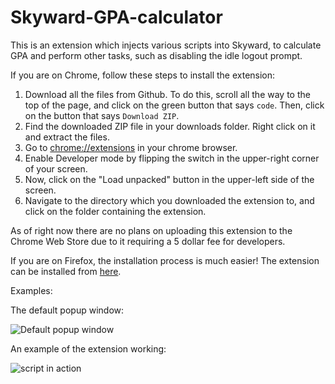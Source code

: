 # Skyward-GPA-calculator
This is an extension which injects various scripts into Skyward, to calculate GPA and perform other tasks, such as disabling the idle logout prompt.


If you are on Chrome, follow these steps to install the extension:

1. Download all the files from Github. To do this, scroll all the way to the top of the page, and click on the green button that says `code`. Then, click on the button that says `Download ZIP`.
2. Find the downloaded ZIP file in your downloads folder. Right click on it and extract the files. 
3. Go to [chrome://extensions](chrome://extensions) in your chrome browser.
4. Enable Developer mode by flipping the switch in the upper-right corner of your screen.
5. Now, click on the "Load unpacked" button in the upper-left side of the screen.
6. Navigate to the directory which you downloaded the extension to, and click on the folder containing the extension.


As of right now there are no plans on uploading this extension to the Chrome Web Store due to it requiring a 5 dollar fee for developers.


If you are on Firefox, the installation process is much easier! The extension can be installed from [here](https://addons.mozilla.org/en-US/firefox/addon/skyward-gpa-calculator/).


Examples:


The default popup window:


![Default popup window](https://cdn.discordapp.com/attachments/826866653844602922/840098256754704384/unknown.png)


An example of the extension working:


![script in action](https://cdn.discordapp.com/attachments/826866653844602922/840098423583539210/687474703a2f2f656c666c792e707974686f6e616e7977686572652e636f6d2f732e706e67.png)
